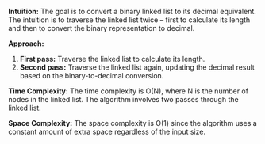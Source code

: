 **Intuition:**
The goal is to convert a binary linked list to its decimal equivalent. The intuition is to traverse the linked list twice – first to calculate its length and then to convert the binary representation to decimal.

**Approach:**
1. **First pass:** Traverse the linked list to calculate its length.
2. **Second pass:** Traverse the linked list again, updating the decimal result based on the binary-to-decimal conversion.

**Time Complexity:**
The time complexity is O(N), where N is the number of nodes in the linked list. The algorithm involves two passes through the linked list.

**Space Complexity:**
The space complexity is O(1) since the algorithm uses a constant amount of extra space regardless of the input size.